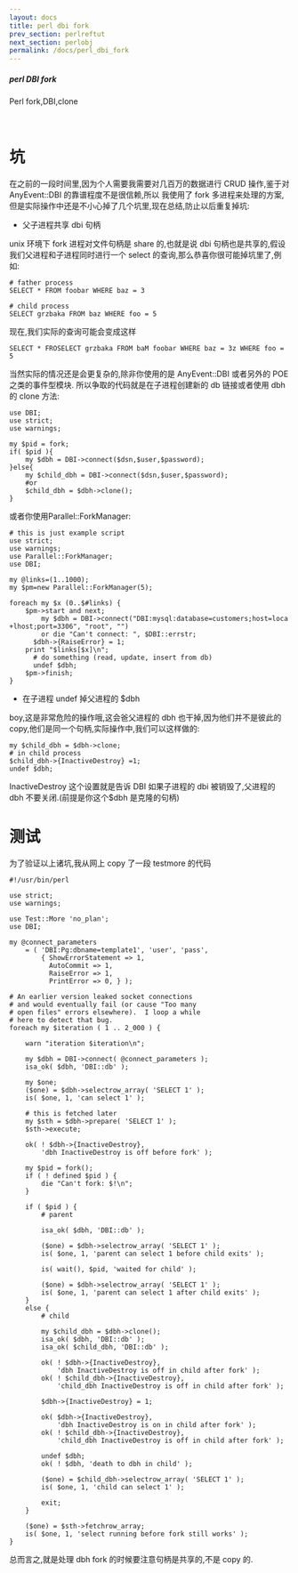 ```yaml
---
layout: docs
title: perl dbi fork
prev_section: perlreftut
next_section: perlobj 
permalink: /docs/perl_dbi_fork
---
```

<div class="note ">
    <h5>perl DBI fork</h5>
    <p>
    Perl fork,DBI,clone
    </p>
</div>
<div id="toc"> </div><br>

# 坑
在之前的一段时间里,因为个人需要我需要对几百万的数据进行 CRUD 操作,鉴于对 AnyEvent::DBI 的靠谱程度不是很信赖,所以
我使用了 fork 多进程来处理的方案,但是实际操作中还是不小心掉了几个坑里,现在总结,防止以后重复掉坑:

* 父子进程共享 dbi 句柄

unix 环境下 fork 进程对文件句柄是 share 的,也就是说 dbi 句柄也是共享的,假设我们父进程和子进程同时进行一个 select
的查询,那么恭喜你很可能掉坑里了,例如:

    # father process
    SELECT * FROM foobar WHERE baz = 3

    # child process
    SELECT grzbaka FROM baz WHERE foo = 5

现在,我们实际的查询可能会变成这样

    SELECT * FROSELECT grzbaka FROM baM foobar WHERE baz = 3z WHERE foo = 5

当然实际的情况还是会更复杂的,除非你使用的是 AnyEvent::DBI 或者另外的 POE 之类的事件型模块.
所以争取的代码就是在子进程创建新的 db 链接或者使用 dbh 的 clone 方法:
    
    use DBI;
    use strict;
    use warnings;

    my $pid = fork;
    if( $pid ){
        my $dbh = DBI->connect($dsn,$user,$password);
    }else{
        my $child_dbh = DBI->connect($dsn,$user,$password);
        #or 
        $child_dbh = $dbh->clone();
    }

或者你使用Parallel::ForkManager:

    # this is just example script
    use strict;
    use warnings;
    use Parallel::ForkManager;
    use DBI;

    my @links=(1..1000);
    my $pm=new Parallel::ForkManager(5);

    foreach my $x (0..$#links) {
        $pm->start and next;
            my $dbh = DBI->connect("DBI:mysql:database=customers;host=loca
    +lhost;port=3306", "root", "")
            or die "Can't connect: ", $DBI::errstr; 
          $dbh->{RaiseError} = 1;
        print "$links[$x]\n";
          # do something (read, update, insert from db)
          undef $dbh;
        $pm->finish;
    }

* 在子进程 undef 掉父进程的 $dbh

boy,这是非常危险的操作哦,这会爸父进程的 dbh 也干掉,因为他们并不是彼此的 copy,他们是同一个句柄,实际操作中,我们可以这样做的:
    
    my $child_dbh = $dbh->clone;
    # in child process
    $child_dbh->{InactiveDestroy} =1;
    undef $dbh;

InactiveDestroy 这个设置就是告诉 DBI 如果子进程的 dbi 被销毁了,父进程的 dbh 不要关闭.(前提是你这个$dbh 是克隆的句柄)


# 测试
为了验证以上诸坑,我从网上 copy 了一段 testmore 的代码

    #!/usr/bin/perl

    use strict;
    use warnings;

    use Test::More 'no_plan';
    use DBI;

    my @connect_parameters
        = ( 'DBI:Pg:dbname=template1', 'user', 'pass',
            { ShowErrorStatement => 1,
              AutoCommit => 1,
              RaiseError => 1,
              PrintError => 0, } );

    # An earlier version leaked socket connections
    # and would eventually fail (or cause "Too many
    # open files" errors elsewhere).  I loop a while
    # here to detect that bug.
    foreach my $iteration ( 1 .. 2_000 ) {

        warn "iteration $iteration\n";

        my $dbh = DBI->connect( @connect_parameters );
        isa_ok( $dbh, 'DBI::db' );

        my $one;
        ($one) = $dbh->selectrow_array( 'SELECT 1' );
        is( $one, 1, 'can select 1' );

        # this is fetched later
        my $sth = $dbh->prepare( 'SELECT 1' );
        $sth->execute;

        ok( ! $dbh->{InactiveDestroy},
            'dbh InactiveDestroy is off before fork' );

        my $pid = fork();
        if ( ! defined $pid ) {
            die "Can't fork: $!\n";
        }

        if ( $pid ) {
            # parent

            isa_ok( $dbh, 'DBI::db' );
        
            ($one) = $dbh->selectrow_array( 'SELECT 1' );
            is( $one, 1, 'parent can select 1 before child exits' );

            is( wait(), $pid, 'waited for child' );

            ($one) = $dbh->selectrow_array( 'SELECT 1' );
            is( $one, 1, 'parent can select 1 after child exits' );
        }
        else {
            # child

            my $child_dbh = $dbh->clone();
            isa_ok( $dbh, 'DBI::db' );
            isa_ok( $child_dbh, 'DBI::db' );

            ok( ! $dbh->{InactiveDestroy},
                'dbh InactiveDestroy is off in child after fork' );
            ok( ! $child_dbh->{InactiveDestroy},
                'child_dbh InactiveDestroy is off in child after fork' );

            $dbh->{InactiveDestroy} = 1;

            ok( $dbh->{InactiveDestroy},
                'dbh InactiveDestroy is on in child after fork' );
            ok( ! $child_dbh->{InactiveDestroy},
                'child_dbh InactiveDestroy is off in child after fork' );

            undef $dbh;
            ok( ! $dbh, 'death to dbh in child' );

            ($one) = $child_dbh->selectrow_array( 'SELECT 1' );
            is( $one, 1, 'child can select 1' );

            exit;
        }

        ($one) = $sth->fetchrow_array;
        is( $one, 1, 'select running before fork still works' );
    }

总而言之,就是处理 dbh fork 的时候要注意句柄是共享的,不是 copy 的.










